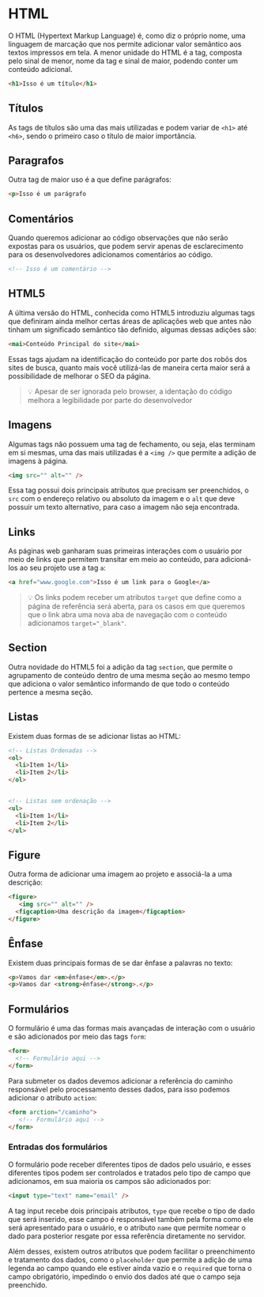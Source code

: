 # HTML
O HTML (Hypertext Markup Language) é, como diz o próprio nome, uma linguagem de marcação que nos permite adicionar valor semântico aos textos impressos em tela.
A menor unidade do HTML é a tag, composta pelo sinal de menor, nome da tag e sinal de maior, podendo conter um conteúdo adicional.

```html
<h1>Isso é um título</h1>
```

## Títulos
As tags de títulos são uma das mais utilizadas e podem variar de `<h1>` até `<h6>`, sendo o primeiro caso o título de maior importância.

## Paragrafos
Outra tag de maior uso é a que define parágrafos:

```html
<p>Isso é um parágrafo
```

## Comentários
Quando queremos adicionar ao código observações que não serão expostas para os usuários, que podem servir apenas de esclarecimento para os desenvolvedores adicionamos comentários ao código.

```html
<!-- Isso é um comentário -->
```

## HTML5
A última versão do HTML, conhecida como HTML5 introduziu algumas tags que definiram ainda melhor certas áreas de aplicações web que antes não tinham um significado semântico tão definido, algumas dessas adições são:

```html
<mai>Conteúdo Principal do site</mai>
```

Essas tags ajudam na identificação do conteúdo por parte dos robôs dos sites de busca, quanto mais você utilizá-las de maneira certa maior será a possibilidade de melhorar o SEO da página.

> 💡 Apesar de ser ignorada pelo browser, a identação do código melhora a legibilidade por parte do desenvolvedor

## Imagens
Algumas tags não possuem uma tag de fechamento, ou seja, elas terminam em si mesmas, uma das mais utilizadas é a `<img />` que permite a adição de imagens à página.

```html
<img src="" alt="" />
```

Essa tag possui dois principais atributos que precisam ser preenchidos, o `src` com o endereço relativo ou absoluto da imagem e o `alt` que deve possuir um texto alternativo, para caso a imagem não seja encontrada.

## Links
As páginas web ganharam suas primeiras interações com o usuário por meio de links que permitem transitar em meio ao conteúdo, para adicioná-los ao seu projeto use a tag `a`:

```html
<a href="www.google.com">Isso é um link para o Google</a>
```

> 💡 Os links podem receber um atributos `target` que define como a página de referência será aberta, para os casos em que queremos que o link abra uma nova aba de navegação com o conteúdo adicionamos `target="_blank"`.

## Section
Outra novidade do HTML5 foi a adição da tag `section`, que permite o agrupamento de conteúdo dentro de uma mesma seção ao mesmo tempo que adiciona o valor semântico informando de que todo o conteúdo pertence a mesma seção.

## Listas
Existem duas formas de se adicionar listas ao HTML:

```html
<!-- Listas Ordenadas -->
<ol>
  <li>Item 1</li>
  <li>Item 2</li>
</ol>


<!-- Listas sem ordenação -->
<ul>
  <li>Item 1</li>
  <li>Item 2</li>
</ul>
```

## Figure
Outra forma de adicionar uma imagem ao projeto e associá-la a uma descrição:

```html
<figure>
   <img src="" alt="" />
  <figcaption>Uma descrição da imagem</figcaption>
</figure>
```

## Ênfase
Existem duas principais formas de se dar ênfase a palavras no texto:

```html
<p>Vamos dar <em>ênfase</em>.</p>
<p>Vamos dar <strong>ênfase</strong>.</p>
```

## Formulários
O formulário é uma das formas mais avançadas de interação com o usuário e são adicionados por meio das tags `form`:

```html
<form>
  <!-- Formulário aqui -->
</form>
```

Para submeter os dados devemos adicionar a referência do caminho responsável pelo processamento desses dados, para isso podemos adicionar o atributo `action`:

```html
<form arction="/caminho">
   <!-- Formulário aqui -->
</form>
```

### Entradas dos formulários
O formulário pode receber diferentes tipos de dados pelo usuário, e esses diferentes tipos podem ser controlados e tratados pelo tipo de campo que adicionamos, em sua maioria os campos são adicionados por:

```html
<input type="text" name="email" />
```

A tag input recebe dois principais atributos, `type` que recebe o tipo de dado que será inserido, esse campo é responsável também pela forma como ele será apresentado para o usuário, e o atributo `name` que permite nomear o dado para posterior resgate por essa referência diretamente no servidor.

Além desses, existem outros atributos que podem facilitar o preenchimento e tratamento dos dados, como o `placeholder` que permite a adição de uma legenda ao campo quando ele estiver ainda vazio e o `required` que torna o campo obrigatório, impedindo o envio dos dados até que o campo seja preenchido.
